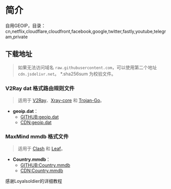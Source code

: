 # 简介

自用GEOIP，目录：cn,netflix,cloudflare,cloudfront,facebook,google,twitter,fastly,youtube,telegram,private


## 下载地址

> 如果无法访问域名 `raw.githubusercontent.com`，可以使用第二个地址 `cdn.jsdelivr.net`。
> *.sha256sum 为校验文件。

### V2Ray dat 格式路由规则文件

> 适用于 [V2Ray](https://github.com/v2fly/v2ray-core)、[Xray-core](https://github.com/XTLS/Xray-core) 和 [Trojan-Go](https://github.com/p4gefau1t/trojan-go)。

- **geoip.dat**：
  - [GITHUB:geoip.dat](https://raw.githubusercontent.com/Rafeal-Ma/geoip/release/geoip.dat)
  - [CDN:geoip.dat](https://cdn.jsdelivr.net/gh/Rafeal-Ma/geoip@release/geoip.dat)


### MaxMind mmdb 格式文件

> 适用于 [Clash](https://github.com/Dreamacro/clash) 和 [Leaf](https://github.com/eycorsican/leaf)。

- **Country.mmdb**：
  - [GITHUB:Country.mmdb](https://raw.githubusercontent.com/Rafeal-Ma/geoip/release/Country.mmdb)
  - [CDN:Country.mmdb](https://cdn.jsdelivr.net/gh/Rafeal-Ma/geoip@release/Country.mmdb)

 感谢Loyalsoldier的详细教程


